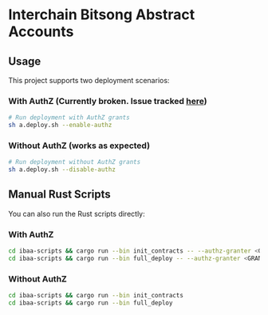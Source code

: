 # Interchain Bitsong Abstract Accounts

## Usage

This project supports two deployment scenarios:

### With AuthZ (Currently broken. Issue tracked [here](https://github.com/AbstractSDK/abstract/issues/569))
```bash
# Run deployment with AuthZ grants
sh a.deploy.sh --enable-authz
```

### Without AuthZ (works as expected)
```bash
# Run deployment without AuthZ grants
sh a.deploy.sh --disable-authz
```

## Manual Rust Scripts

You can also run the Rust scripts directly:

### With AuthZ
```bash
cd ibaa-scripts && cargo run --bin init_contracts -- --authz-granter <GRANTER_ADDRESS>
cd ibaa-scripts && cargo run --bin full_deploy -- --authz-granter <GRANTER_ADDRESS>
```

### Without AuthZ
```bash
cd ibaa-scripts && cargo run --bin init_contracts
cd ibaa-scripts && cargo run --bin full_deploy
```